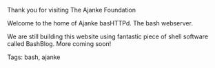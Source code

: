 Thank you for visiting The Ajanke Foundation

Welcome to the home of Ajanke basHTTPd. The bash webserver.

We are still building this website using fantastic piece of shell software called BashBlog. More coming soon!

Tags: bash, ajanke
